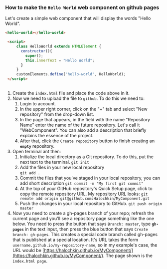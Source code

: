 ### How to make the `Hello World` web component on github pages

Let's create a simple web component that will display the words "Hello World".


```html
<hello-world></hello-world>

 <script>
     class HelloWorld extends HTMLElement {
       constructor(){
         super();
         this.innerText = "Hello World";
       }
     }
     customElements.define("hello-world", HelloWorld);
 </script>
 
```
1. Create the `index.html` file and place the code above in it.
2. Now we need to upload the file to `github`. To do this we need to:
   1. Login to account.
   2. In the upper right corner, click on the "+" tab and select "New repository" from the drop-down list.
   3. In the page that appears, in the field with the name "Repository Name" enter the name of the future repository. 
   Let's call it "WebComponent". You can also add a description that briefly explains the essence of the project.
   4. After that, click the `Create repository` button to finish creating an **`empty`** repository.
3. Open terminal ant then:
   1. Initialize the local directory as a Git repository. To do this, put the next text to the terminal. 
   `git init`
   2. Add the files in your new local repository   
   ```git add .```
   3. Commit the files that you've staged in your local repository, you can add short description 
   `git commit -m "My first git commit"`
   4. At the top of your GitHub repository's Quick Setup page, click  to copy the remote repository URL. 
   My repository URL looks: `git remote add origin git@github.com:Halochkin/MyComponent.git`
   5. Push the changes in your local repository to GitHub. `git push origin master`
 4. Now you need to create a gh-pages branch of your repo; refresh the current page and you'll see a repository 
 page something like the one below. You need to press the button that says `Branch: master`, type **`gh-pages`** in the 
 text input, then press the blue button that says `Create branch: gh-pages`. This creates a special code branch 
 called gh-pages that is published at a special location. It's URL takes the form `username.github.io/my-repository-name`,
  so in my example's case, the URL would be [https://halochkin.github.io/MyComponent/](https://halochkin.github.io/MyComponent/). The page shown is 
  the `index.html page`.
 